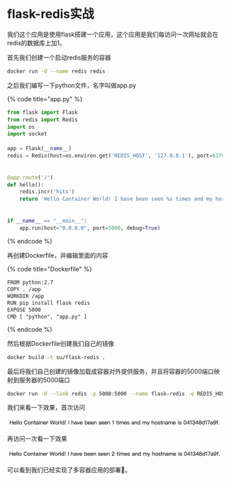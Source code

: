 # flask-redis实战

我们这个应用是使用flask搭建一个应用，这个应用是我们每访问一次网址就会在redis的数据库上加1。

首先我们创建一个启动redis服务的容器

```bash
docker run -d --name redis redis
```

之后我们编写一下python文件，名字叫做app.py

{% code title="app.py" %}
```python
from flask import Flask
from redis import Redis
import os
import socket

app = Flask(__name__)
redis = Redis(host=os.environ.get('REDIS_HOST', '127.0.0.1'), port=6379)


@app.route('/')
def hello():
    redis.incr('hits')
    return 'Hello Container World! I have been seen %s times and my hostname is %s.\n' % (redis.get('hits'),socket.gethostname())


if __name__ == "__main__":
    app.run(host="0.0.0.0", port=5000, debug=True)
```
{% endcode %}

再创建Dockerfile，并编辑里面的内容

{% code title="Dockerfile" %}
```text
FROM python:2.7
COPY . /app
WORKDIR /app
RUN pip install flask redis
EXPOSE 5000
CMD [ "python", "app.py" ]
```
{% endcode %}

然后根据Dockerfile创建我们自己的镜像

```bash
docker build -t su/flask-redis .
```

最后将我们自己创建的镜像加载成容器对外提供服务，并且将容器的5000端口映射到服务器的5000端口

```bash
docker run -d --link redis -p 5000:5000 --name flask-redis -e REDIS_HOST=redis su/flask-redis
```

我们来看一下效果，首次访问

![](../.gitbook/assets/flask-redis1.png)

再访问一次看一下效果

![](../.gitbook/assets/flask-redis2.png)

可以看到我们已经实现了多容器应用的部署💯。

